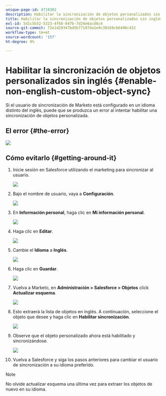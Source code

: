 ```yaml
---
unique-page-id: 4719302
description: Habilitar la sincronización de objetos personalizados sin inglés - Documentos de Marketo - Documentación del producto
title: Habilitar la sincronización de objetos personalizados sin inglés
exl-id: 5d1c5b52-5323-4f68-847b-7d24e6acd6c4
source-git-commit: 72e1d29347bd5b77107da1e9c30169cb6490c432
workflow-type: tm+mt
source-wordcount: '157'
ht-degree: 0%

---
```


# Habilitar la sincronización de objetos personalizados sin inglés {#enable-non-english-custom-object-sync}

Si el usuario de sincronización de Marketo está configurado en un idioma distinto del inglés, puede que se produzca un error al intentar habilitar una sincronización de objetos personalizada.

## El error {#the-error}

![](assets/image2014-12-10-13-3a17-3a51.png)

## Cómo evitarlo {#getting-around-it}

1. Inicie sesión en Salesforce utilizando el marketing para sincronizar al usuario.

   ![](assets/image2014-12-10-13-3a18-3a1.png)

1. Bajo el nombre de usuario, vaya a **Configuración**.

   ![](assets/image2014-12-10-13-3a18-3a11.png)

1. En **Información personal**, haga clic en **Mi información personal**.

   ![](assets/image2014-12-10-13-3a18-3a22.png)

1. Haga clic en **Editar**.

   ![](assets/image2014-12-10-13-3a18-3a32.png)

1. Cambie el **Idioma** a **Inglés**.

   ![](assets/image2014-12-10-13-3a18-3a45.png)

1. Haga clic en **Guardar**.

   ![](assets/image2014-12-10-13-3a18-3a55.png)

1. Vuelva a Marketo, en **Administración > Salesforce > Objetos** click **Actualizar esquema**.

   ![](assets/image2014-12-10-13-3a19-3a6.png)

1. Esto extraerá la lista de objetos en inglés. A continuación, seleccione el objeto que desee y haga clic en **Habilitar sincronización**.

   ![](assets/image2014-12-10-13-3a19-3a16.png)

1. Observe que el objeto personalizado ahora está habilitado y sincronizándose.

   ![](assets/image2014-12-10-13-3a19-3a26.png)

1. Vuelva a Salesforce y siga los pasos anteriores para cambiar el usuario de sincronización a su idioma preferido.

>[!NOTE]
>
>No olvide actualizar esquema una última vez para extraer los objetos de nuevo en su idioma.
